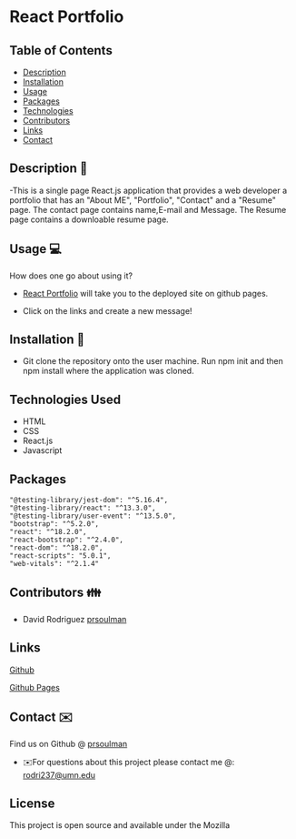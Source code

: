 # **React Portfolio**


## Table of Contents
* [Description](#description-📃)
* [Installation](#installation-💾)
* [Usage](#usage-💻)
* [Packages](#packages)
* [Technologies](#technologies-used)
* [Contributors](#contributors-👪)
* [Links](#links)
* [Contact](#contact-✉️)
<!-- * [License](#license) -->


## Description 📃
-This is a single page React.js application that provides a web developer a portfolio that has an "About ME", "Portfolio", "Contact" and a "Resume" page. The contact page contains name,E-mail and Message. The Resume page contains a downloable resume page.


## Usage  💻 
How does one go about using it?
- [React Portfolio]( https://prsoulman.github.io/202022react/) will take you to the deployed site on github pages.
* Click on the links and create a new message!



## Installation 💾
* Git clone the repository onto the user machine.
Run npm init and then npm install where the application was cloned.




## Technologies Used
* HTML
* CSS
* React.js
* Javascript

## Packages
    "@testing-library/jest-dom": "^5.16.4",
    "@testing-library/react": "^13.3.0",
    "@testing-library/user-event": "^13.5.0",
    "bootstrap": "^5.2.0",
    "react": "^18.2.0",
    "react-bootstrap": "^2.4.0",
    "react-dom": "^18.2.0",
    "react-scripts": "5.0.1",
    "web-vitals": "^2.1.4"




## Contributors 👪
* David Rodriguez [prsoulman](http://github.com/prsoulman)



## Links 
[Github](https://github.com/prsoulman/202022react)

[Github Pages]( https://prsoulman.github.io/202022react/)


## Contact ✉️
Find us on Github @ [prsoulman](http://github.com/prsoulman)
* ✉️For questions about this project please contact me @: rodri237@umn.edu



 ## License
This project is open source and available under the Mozilla
